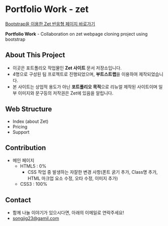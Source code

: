 # Portfolio Work - zet
[Bootstrap을 이용한 Zet 반응형 페이지 바로가기](https://sinbhs.github.io/zet)

**Portfolio Work** - Collaboration on zet webpage cloning project using bootstrap

## About This Project
- 이곳은 포트폴리오 작업물인 **Zet 사이트** 문서 저장소입니다.
- 4명으로 구성된 팀 프로젝트로 진행되었으며, **부트스트랩**을 이용하여 제작되었습니다.
- 본 사이트는 상업적 용도가 아닌 **포트폴리오 목적**으로 리뉴얼 제작된 사이트이며 일부 이미지와 문구등의 저작권은 Zet에 있음을 알립니다.

## Web Structure
- Index (about Zet)
- Pricing
- Support

## Contribution
- 메인 페이지
    - HTML5 : 0% 
        - CSS 작업 중 발생하는 자잘한 변경 사항(폰트 굵기 추가, Class명 추가, HTML 마크업 요소 수정, 오타 수정, 이미지 추가)
    - CSS3 : 100%

## Contact
- 함께 나눌 이야기가 있으시다면, 아래의 이메일로 연락주세요!
- songjig23@gamil.com
